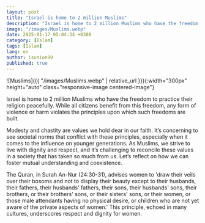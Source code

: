 ```yaml
---
layout: post
title: "Israel is home to 2 million Muslims"
description: "Israel is home to 2 million Muslims who have the freedom to practice their religion peacefully."
image: "/images/Muslims.webp"
date: 2025-01-17 05:04:34 +0300
category: [Islam] 
tags: [Islam]
lang: en
author: isunion99
published: true
---
```



![Muslims]({{ "/images/Muslims.webp" | relative_url }}){:width="300px" height="auto" class="responsive-image centered-image"}


Israel is home to 2 million Muslims who have the freedom to practice their religion peacefully. While all citizens benefit from this freedom, any form of violence or harm violates the principles upon which such freedoms are built.

<div class="frame">
  <p>Modesty and chastity are values we hold dear in our faith. It’s concerning to see societal norms that conflict with these principles, especially when it comes to the influence on younger generations. As Muslims, we strive to live with dignity and respect, and it’s challenging to reconcile these values in a society that has taken so much from us. Let’s reflect on how we can foster mutual understanding and coexistence.</p>
</div>


The Quran, in Surah An-Nur (24:30-31), advises women to 'draw their veils over their bosoms and not to display their beauty except to their husbands, their fathers, their husbands' fathers, their sons, their husbands' sons, their brothers, or their brothers' sons, or their sisters' sons, or their women, or those male attendants having no physical desire, or children who are not yet aware of the private aspects of women.' This principle, echoed in many cultures, underscores respect and dignity for women.
